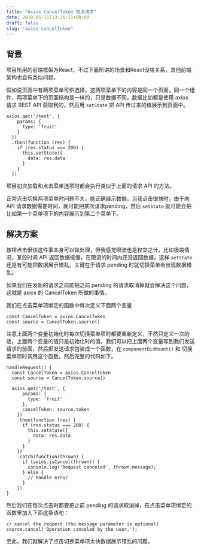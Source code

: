 ```yaml
---
title: "Axios CancelToken 取消请求"
date: 2018-05-11T13:26:11+08:00
draft: false
slug: "axios-cancelToken"
---
```


## 背景

项目所用的前端框架为React，不过下面所讲的场景和React没啥关系，其他前端架构也会有类似问题。

假如说页面中有两项菜单可供选择，这两项菜单下的内容是同一个页面，同一个组件，两项菜单下的页面结构是一样的，只是数据不同，数据比如都是使用 axios 请求 REST API 获取到的，然后用 `setState` 把 API 传过来的值展示到页面中。

```
axios.get('/test', {
    params: {
      type: 'fruit'
    }
  })
  .then(function (res) {
    if (res.status === 200) {
      this.setState({
        data: res.data
      }
    }
  })
```

项目初次加载和点击菜单选项时都会执行类似于上面的请求 API 的方法。

正常点击切换两项菜单时问题不大，能正确展示数据，当我点击很快时，由于向 API 请求数据需要时间，就可能把某次请求pending，然后 `setState` 就可能会把比如第一个菜单项下的内容展示到第二个菜单下。

## 解决方案

按钮点击很快这件事本身可以做处理，但我感觉限流也是权宜之计，比如极端情况，某段时间 API 返回数据挺慢，在限流的时间内还没返回数据，这样 `setState` 还是有可能把数据展示错乱。关键在于请求 pending 时就切换菜单会出现数据错乱。

如果我们在发新的请求之前能把之前 pending 的请求取消掉就会解决这个问题，这就是 axios 的 CancelToken 所做的事情。

我们在点击菜单项绑定的函数中每次定义下面两个变量

```
const CancelToken = axios.CancelToken
const source = CancelToken.source()
```

注意上面两个变量初始化时每次切换菜单项时都要重新定义，不然只定义一次的话，上面两个变量的值只是初始化时的值。我们可以把上面两个变量写到我们发送请求的前面，然后把发送请求包装成一个函数，在 `componentDidMount()` 和 切换菜单项时调用这个函数。然后完整的代码如下。

```
handleRequest() {
  const CancelToken = axios.CancelToken
  const source = CancelToken.source()

  axios.get('/test', {
      params: {
        type: 'fruit'
      },
      cancelToken: source.token
    })
    .then(function (res) {
      if (res.status === 200) {
        this.setState({
          data: res.data
        }
      }
    })
    .catch(function(thrown) {
      if (axios.isCancel(thrown)) {
        console.log('Request canceled', thrown.message);
      } else {
        // handle error
      }
    })    
}

```

然后我们在每次点击时都要把之前 pending 的请求取消掉，在点击菜单项绑定的函数里加入下面这条语句：
```
// cancel the request (the message parameter is optional)
source.cancel('Operation canceled by the user.');
```

至此，我们就解决了点击切换菜单项太快数据展示错乱的问题。



